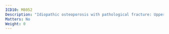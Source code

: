 ```yaml
---
ICD10: M8052
Description: "Idiopathic osteoporosis with pathological fracture: Upper arm"
Matters: No
Weight: 0
---
```


